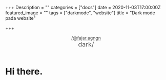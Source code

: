 +++
Description = ""
categories = ["docs"]
date = 2020-11-03T17:00:00Z
featured_image = ""
tags = ["darkmode", "website"]
title = "Dark mode pada website"

+++
<html>
<meta charset="UTF-8"> 
<meta name="viewport" content="width=device-width, initial-scale=1.0"> 
<head> 
  <style>

    body.darkmode {
        background: rgb(57, 57, 57);
        color: rgb(227, 227, 227);
    }

    a{
        color: rgb(87, 87, 87);
    }

    body.darkmode a{
        color: rgb(227, 227, 227);
    }

    .is-hidden{
        display: none;
    }



    #theme {
        font-size: 20px;
    }

    #theme:hover {
        cursor: pointer
    }
  </style>
</head> 
<body>
  
<header>
  <script>
  	if(localStorage.getItem('preferredTheme') == 'dark') {
    	setDarkMode(true)
    }

    function setDarkMode(isDark) {
        var darkBtn = document.getElementById('darkBtn')
        var lightBtn = document.getElementById('lightBtn')

        if(isDark) {
            lightBtn.style.display = "block"
            darkBtn.style.display = "none"
            localStorage.setItem('preferredTheme', 'dark');
        } else {
            lightBtn.style.display = "none"
            darkBtn.style.display = "block"
            localStorage.removeItem('preferredTheme');
        }

        document.body.classList.toggle("darkmode");
    }
</script>
<div>
<a href="/">/@fajar.agngn</a>
</div>
<div id=theme> 
<div onclick=setDarkMode(true) id=darkBtn> 
<a>dark/</a> 
</div> 
<div onclick=setDarkMode(false) id=lightBtn class=is-hidden> 
<a>/light</a> 
</div> 
</div>
</header> 

<h1>Hi there.</h1> 

 
</body> 
</html>